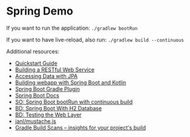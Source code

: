 # Spring Demo

If you want to run the application: `./gradlew bootRun`

If you want to have live-reload, also run: `./gradlew build --continuous`

Additional resources:

- [Quickstart Guide](https://spring.io/quickstart)
- [Building a RESTful Web Service](https://spring.io/guides/gs/rest-service/)
- [Accessing Data with JPA](https://spring.io/guides/gs/accessing-data-jpa/)
- [Building webapp with Spring Boot and Kotlin](https://spring.io/guides/tutorials/spring-boot-kotlin)
- [Spring Boot Gradle Plugin](https://docs.spring.io/spring-boot/docs/3.2.4/gradle-plugin/reference/htmlsingle/)
- [Spring Boot Docs](https://docs.spring.io/spring-boot/docs/3.2.4/reference/htmlsingle/index.html)
- [SO: Spring Boot bootRun with continuous build](https://stackoverflow.com/a/52389314/2748860)
- [BD: Spring Boot With H2 Database](https://www.baeldung.com/spring-boot-h2-database)
- [BD: Testing the Web Layer](https://spring.io/guides/gs/testing-web)
- [janl/mustache.js](https://github.com/janl/mustache.js)
- [Gradle Build Scans – insights for your project's build](https://scans.gradle.com#gradle)
